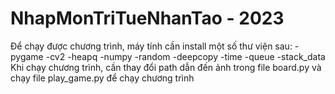 # NhapMonTriTueNhanTao - 2023

Để chạy được chương trình, máy tính cần install một số thư viện sau:
  -pygame
  -cv2
  -heapq
  -numpy
  -random
  -deepcopy
  -time
  -queue
  -stack_data
 Khi chạy chương trình, cần thay đổi path dẫn đến ảnh trong file board.py và chạy file play_game.py để chạy chương trình 
